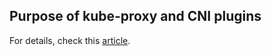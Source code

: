 ## Purpose of kube-proxy and CNI plugins

For details, check this [article](https://medium.com/@seifeddinerajhi/kube-proxy-and-cni-the-hidden-components-of-kubernetes-networking-eb30000bf87a#:~:text=Kubernetes%20networking%20is%20powered%20by,running%20containerized%20applications%20on%20Kubernetes).